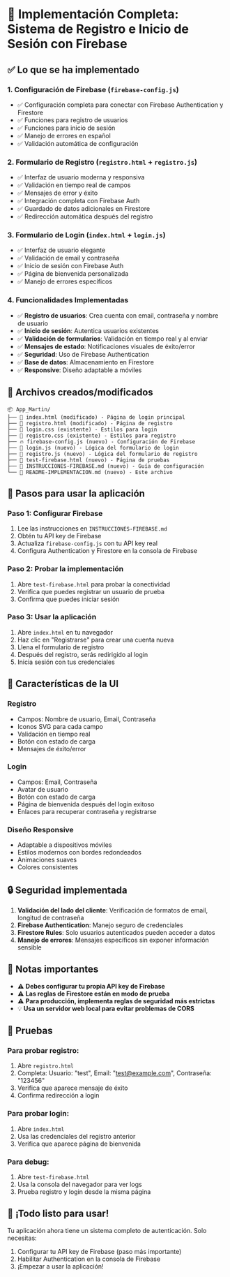 # 🚀 Implementación Completa: Sistema de Registro e Inicio de Sesión con Firebase

## ✅ Lo que se ha implementado

### 1. **Configuración de Firebase** (`firebase-config.js`)
- ✅ Configuración completa para conectar con Firebase Authentication y Firestore
- ✅ Funciones para registro de usuarios
- ✅ Funciones para inicio de sesión
- ✅ Manejo de errores en español
- ✅ Validación automática de configuración

### 2. **Formulario de Registro** (`registro.html` + `registro.js`)
- ✅ Interfaz de usuario moderna y responsiva
- ✅ Validación en tiempo real de campos
- ✅ Mensajes de error y éxito
- ✅ Integración completa con Firebase Auth
- ✅ Guardado de datos adicionales en Firestore
- ✅ Redirección automática después del registro

### 3. **Formulario de Login** (`index.html` + `login.js`)
- ✅ Interfaz de usuario elegante
- ✅ Validación de email y contraseña
- ✅ Inicio de sesión con Firebase Auth
- ✅ Página de bienvenida personalizada
- ✅ Manejo de errores específicos

### 4. **Funcionalidades Implementadas**
- ✅ **Registro de usuarios**: Crea cuenta con email, contraseña y nombre de usuario
- ✅ **Inicio de sesión**: Autentica usuarios existentes
- ✅ **Validación de formularios**: Validación en tiempo real y al enviar
- ✅ **Mensajes de estado**: Notificaciones visuales de éxito/error
- ✅ **Seguridad**: Uso de Firebase Authentication
- ✅ **Base de datos**: Almacenamiento en Firestore
- ✅ **Responsive**: Diseño adaptable a móviles

## 📁 Archivos creados/modificados

```
📦 App_Martin/
├── 📄 index.html (modificado) - Página de login principal
├── 📄 registro.html (modificado) - Página de registro  
├── 📄 login.css (existente) - Estilos para login
├── 📄 registro.css (existente) - Estilos para registro
├── 🔥 firebase-config.js (nuevo) - Configuración de Firebase
├── 📄 login.js (nuevo) - Lógica del formulario de login
├── 📄 registro.js (nuevo) - Lógica del formulario de registro
├── 🧪 test-firebase.html (nuevo) - Página de pruebas
├── 📖 INSTRUCCIONES-FIREBASE.md (nuevo) - Guía de configuración
└── 📖 README-IMPLEMENTACION.md (nuevo) - Este archivo
```

## 🔧 Pasos para usar la aplicación

### **Paso 1: Configurar Firebase**
1. Lee las instrucciones en `INSTRUCCIONES-FIREBASE.md`
2. Obtén tu API key de Firebase
3. Actualiza `firebase-config.js` con tu API key real
4. Configura Authentication y Firestore en la consola de Firebase

### **Paso 2: Probar la implementación**
1. Abre `test-firebase.html` para probar la conectividad
2. Verifica que puedes registrar un usuario de prueba
3. Confirma que puedes iniciar sesión

### **Paso 3: Usar la aplicación**
1. Abre `index.html` en tu navegador
2. Haz clic en "Registrarse" para crear una cuenta nueva
3. Llena el formulario de registro
4. Después del registro, serás redirigido al login
5. Inicia sesión con tus credenciales

## 🎨 Características de la UI

### **Registro**
- Campos: Nombre de usuario, Email, Contraseña
- Iconos SVG para cada campo
- Validación en tiempo real
- Botón con estado de carga
- Mensajes de éxito/error

### **Login**
- Campos: Email, Contraseña
- Avatar de usuario
- Botón con estado de carga
- Página de bienvenida después del login exitoso
- Enlaces para recuperar contraseña y registrarse

### **Diseño Responsive**
- Adaptable a dispositivos móviles
- Estilos modernos con bordes redondeados
- Animaciones suaves
- Colores consistentes

## 🔒 Seguridad implementada

1. **Validación del lado del cliente**: Verificación de formatos de email, longitud de contraseña
2. **Firebase Authentication**: Manejo seguro de credenciales
3. **Firestore Rules**: Solo usuarios autenticados pueden acceder a datos
4. **Manejo de errores**: Mensajes específicos sin exponer información sensible

## 🚨 Notas importantes

- ⚠️ **Debes configurar tu propia API key de Firebase**
- ⚠️ **Las reglas de Firestore están en modo de prueba**
- ⚠️ **Para producción, implementa reglas de seguridad más estrictas**
- 💡 **Usa un servidor web local para evitar problemas de CORS**

## 🧪 Pruebas

### Para probar registro:
1. Abre `registro.html`
2. Completa: Usuario: "test", Email: "test@example.com", Contraseña: "123456"
3. Verifica que aparece mensaje de éxito
4. Confirma redirección a login

### Para probar login:
1. Abre `index.html`
2. Usa las credenciales del registro anterior
3. Verifica que aparece página de bienvenida

### Para debug:
1. Abre `test-firebase.html`
2. Usa la consola del navegador para ver logs
3. Prueba registro y login desde la misma página

## 🎯 ¡Todo listo para usar!

Tu aplicación ahora tiene un sistema completo de autenticación. Solo necesitas:
1. Configurar tu API key de Firebase (paso más importante)
2. Habilitar Authentication en la consola de Firebase
3. ¡Empezar a usar la aplicación! 